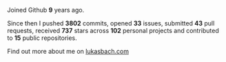 Joined Github **9** years ago.

Since then I pushed **3802** commits, opened **33** issues, submitted **43** pull requests, received **737** stars across **102** personal projects and contributed to **15** public repositories.

Find out more about me on [lukasbach.com](https://lukasbach.com)

